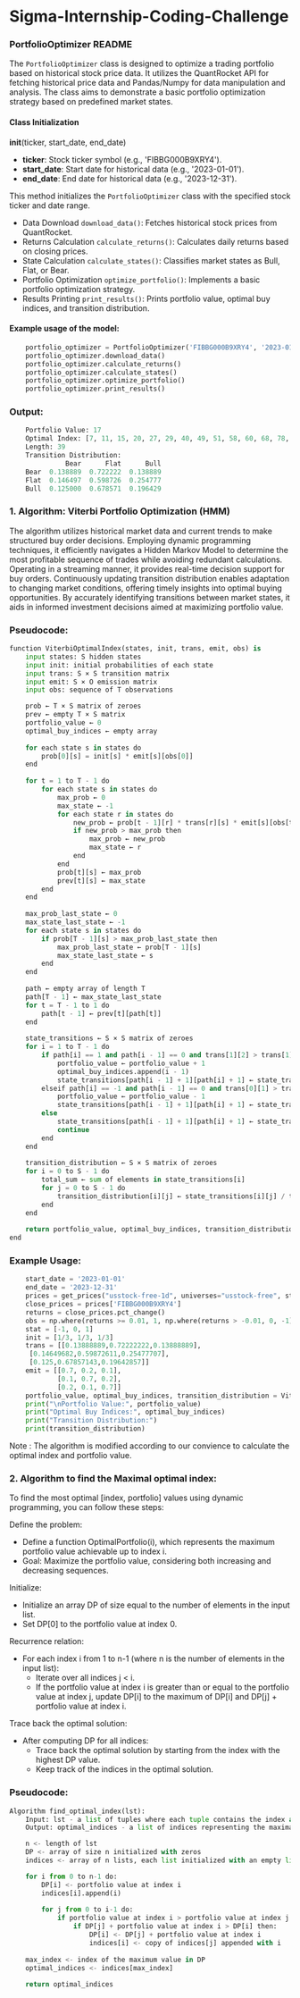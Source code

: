 # Sigma-Internship-Coding-Challenge

### PortfolioOptimizer README

The `PortfolioOptimizer` class is designed to optimize a trading portfolio based on historical stock price data. It utilizes the QuantRocket API for fetching historical price data and Pandas/Numpy for data manipulation and analysis. The class aims to demonstrate a basic portfolio optimization strategy based on predefined market states.

#### Class Initialization

__init__(ticker, start_date, end_date)

- **ticker**: Stock ticker symbol (e.g., 'FIBBG000B9XRY4').
- **start_date**: Start date for historical data (e.g., '2023-01-01').
- **end_date**: End date for historical data (e.g., '2023-12-31').

This method initializes the `PortfolioOptimizer` class with the specified stock ticker and date range.

- Data Download `download_data()`: Fetches historical stock prices from QuantRocket.
- Returns Calculation `calculate_returns()`: Calculates daily returns based on closing prices.
- State Calculation `calculate_states()`: Classifies market states as Bull, Flat, or Bear.
- Portfolio Optimization `optimize_portfolio()`: Implements a basic portfolio optimization strategy.
- Results Printing `print_results()`: Prints portfolio value, optimal buy indices, and transition distribution.

#### Example usage of the model:

```python
    portfolio_optimizer = PortfolioOptimizer('FIBBG000B9XRY4', '2023-01-01', '2023-12-31')
    portfolio_optimizer.download_data()
    portfolio_optimizer.calculate_returns()
    portfolio_optimizer.calculate_states()
    portfolio_optimizer.optimize_portfolio()
    portfolio_optimizer.print_results()
```

### Output:

```python
    Portfolio Value: 17
    Optimal Index: [7, 11, 15, 20, 27, 29, 40, 49, 51, 58, 60, 68, 78, 84, 87, 93, 99, 102, 107, 109, 112, 116, 119, 122, 132, 141, 159, 163, 176, 186, 190, 206, 208, 211, 215, 217, 231, 233, 237]
    Length: 39
    Transition Distribution:
              Bear      Flat      Bull
    Bear  0.138889  0.722222  0.138889
    Flat  0.146497  0.598726  0.254777
    Bull  0.125000  0.678571  0.196429
```

### 1. Algorithm: Viterbi Portfolio Optimization (HMM)

The algorithm utilizes historical market data and current trends to make structured buy order decisions. Employing dynamic programming techniques, it efficiently navigates a Hidden Markov Model to determine the most profitable sequence of trades while avoiding redundant calculations. Operating in a streaming manner, it provides real-time decision support for buy orders. Continuously updating transition distribution enables adaptation to changing market conditions, offering timely insights into optimal buying opportunities. By accurately identifying transitions between market states, it aids in informed investment decisions aimed at maximizing portfolio value.

### Pseudocode:

```python
function ViterbiOptimalIndex(states, init, trans, emit, obs) is
    input states: S hidden states
    input init: initial probabilities of each state
    input trans: S × S transition matrix
    input emit: S × O emission matrix
    input obs: sequence of T observations

    prob ← T × S matrix of zeroes
    prev ← empty T × S matrix
    portfolio_value ← 0
    optimal_buy_indices ← empty array
    
    for each state s in states do
        prob[0][s] = init[s] * emit[s][obs[0]]
    end
    
    for t = 1 to T - 1 do
        for each state s in states do
            max_prob ← 0
            max_state ← -1
            for each state r in states do
                new_prob ← prob[t - 1][r] * trans[r][s] * emit[s][obs[t]]
                if new_prob > max_prob then
                    max_prob ← new_prob
                    max_state ← r
                end
            end
            prob[t][s] ← max_prob
            prev[t][s] ← max_state
        end
    end
    
    max_prob_last_state ← 0
    max_state_last_state ← -1
    for each state s in states do
        if prob[T - 1][s] > max_prob_last_state then
            max_prob_last_state ← prob[T - 1][s]
            max_state_last_state ← s
        end
    end
    
    path ← empty array of length T
    path[T - 1] ← max_state_last_state
    for t = T - 1 to 1 do
        path[t - 1] ← prev[t][path[t]]
    end
    
    state_transitions ← S × S matrix of zeroes
    for i = 1 to T - 1 do
        if path[i] == 1 and path[i - 1] == 0 and trans[1][2] > trans[1][0] then
            portfolio_value ← portfolio_value + 1
            optimal_buy_indices.append(i - 1)
            state_transitions[path[i - 1] + 1][path[i] + 1] ← state_transitions[path[i - 1] + 1][path[i] + 1] + 1
        elseif path[i] == -1 and path[i - 1] == 0 and trans[0][1] > trans[0][2] then
            portfolio_value ← portfolio_value - 1
            state_transitions[path[i - 1] + 1][path[i] + 1] ← state_transitions[path[i - 1] + 1][path[i] + 1] + 1
        else
            state_transitions[path[i - 1] + 1][path[i] + 1] ← state_transitions[path[i - 1] + 1][path[i] + 1] + 1
            continue
        end
    end
    
    transition_distribution ← S × S matrix of zeroes
    for i = 0 to S - 1 do
        total_sum ← sum of elements in state_transitions[i]
        for j = 0 to S - 1 do
            transition_distribution[i][j] ← state_transitions[i][j] / total_sum
        end
    end
    
    return portfolio_value, optimal_buy_indices, transition_distribution
end
```

### Example Usage:

```python
    start_date = '2023-01-01'
    end_date = '2023-12-31'
    prices = get_prices("usstock-free-1d", universes="usstock-free", start_date=start_date, end_date=end_date, fields=["Close"])
    close_prices = prices['FIBBG000B9XRY4']
    returns = close_prices.pct_change()
    obs = np.where(returns >= 0.01, 1, np.where(returns > -0.01, 0, -1)).flatten()
    stat = [-1, 0, 1]
    init = [1/3, 1/3, 1/3]
    trans = [[0.13888889,0.72222222,0.13888889],
     [0.14649682,0.59872611,0.25477707],
     [0.125,0.67857143,0.19642857]]
    emit = [[0.7, 0.2, 0.1],
            [0.1, 0.7, 0.2],
            [0.2, 0.1, 0.7]]
    portfolio_value, optimal_buy_indices, transition_distribution = ViterbiOptimalIndex(stat, init, trans, emit, obs)
    print("\nPortfolio Value:", portfolio_value)
    print("Optimal Buy Indices:", optimal_buy_indices)
    print("Transition Distribution:")
    print(transition_distribution)
```

Note : The algorithm is modified according to our convience to calculate the optimal index and portfolio value.

### 2. Algorithm to find the Maximal optimal index:

To find the most optimal [index, portfolio] values using dynamic programming, you can follow these steps:

Define the problem:
- Define a function OptimalPortfolio(i), which represents the maximum portfolio value achievable up to index i.
- Goal: Maximize the portfolio value, considering both increasing and decreasing sequences.

Initialize:
- Initialize an array DP of size equal to the number of elements in the input list.
- Set DP[0] to the portfolio value at index 0.

Recurrence relation:
- For each index i from 1 to n-1 (where n is the number of elements in the input list):
  - Iterate over all indices j < i.
  - If the portfolio value at index i is greater than or equal to the portfolio value at index j, update DP[i] to the maximum of DP[i] and DP[j] + portfolio value at index i.

Trace back the optimal solution:
- After computing DP for all indices:
  - Trace back the optimal solution by starting from the index with the highest DP value.
  - Keep track of the indices in the optimal solution.

### Pseudocode:
```python
Algorithm find_optimal_index(lst):
    Input: lst - a list of tuples where each tuple contains the index and the portfolio value
    Output: optimal_indices - a list of indices representing the maximal optimal index

    n <- length of lst
    DP <- array of size n initialized with zeros
    indices <- array of n lists, each list initialized with an empty list

    for i from 0 to n-1 do:
        DP[i] <- portfolio value at index i
        indices[i].append(i)
        
        for j from 0 to i-1 do:
            if portfolio value at index i > portfolio value at index j then:
                if DP[j] + portfolio value at index i > DP[i] then:
                    DP[i] <- DP[j] + portfolio value at index i
                    indices[i] <- copy of indices[j] appended with i
    
    max_index <- index of the maximum value in DP
    optimal_indices <- indices[max_index]
    
    return optimal_indices
```
